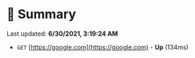 # 📖 Summary
Last updated: **6/30/2021, 3:19:24 AM**

- `GET` [https://google.com](https://google.com) - **Up** (134ms)
